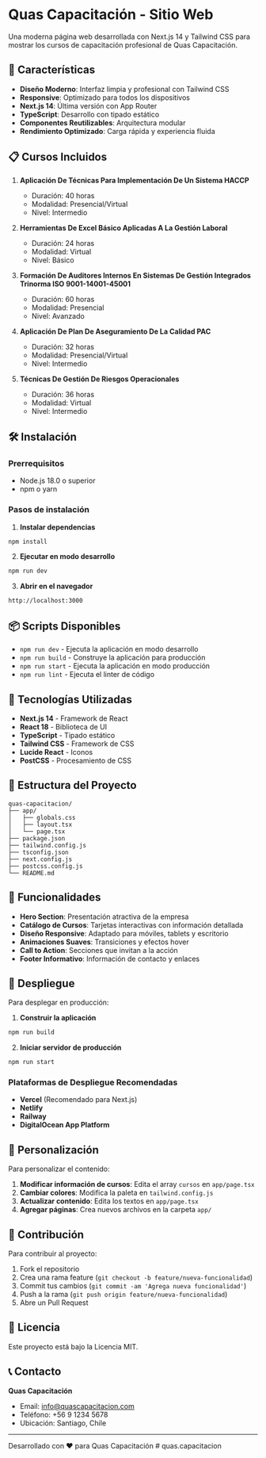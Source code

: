 # Quas Capacitación - Sitio Web

Una moderna página web desarrollada con Next.js 14 y Tailwind CSS para mostrar los cursos de capacitación profesional de Quas Capacitación.

## 🚀 Características

- **Diseño Moderno**: Interfaz limpia y profesional con Tailwind CSS
- **Responsive**: Optimizado para todos los dispositivos
- **Next.js 14**: Última versión con App Router
- **TypeScript**: Desarrollo con tipado estático
- **Componentes Reutilizables**: Arquitectura modular
- **Rendimiento Optimizado**: Carga rápida y experiencia fluida

## 📋 Cursos Incluidos

1. **Aplicación De Técnicas Para Implementación De Un Sistema HACCP**
   - Duración: 40 horas
   - Modalidad: Presencial/Virtual
   - Nivel: Intermedio

2. **Herramientas De Excel Básico Aplicadas A La Gestión Laboral**
   - Duración: 24 horas
   - Modalidad: Virtual
   - Nivel: Básico

3. **Formación De Auditores Internos En Sistemas De Gestión Integrados Trinorma ISO 9001-14001-45001**
   - Duración: 60 horas
   - Modalidad: Presencial
   - Nivel: Avanzado

4. **Aplicación De Plan De Aseguramiento De La Calidad PAC**
   - Duración: 32 horas
   - Modalidad: Presencial/Virtual
   - Nivel: Intermedio

5. **Técnicas De Gestión De Riesgos Operacionales**
   - Duración: 36 horas
   - Modalidad: Virtual
   - Nivel: Intermedio

## 🛠️ Instalación

### Prerrequisitos

- Node.js 18.0 o superior
- npm o yarn

### Pasos de instalación

1. **Instalar dependencias**
```bash
npm install
```

2. **Ejecutar en modo desarrollo**
```bash
npm run dev
```

3. **Abrir en el navegador**
```
http://localhost:3000
```

## 📦 Scripts Disponibles

- `npm run dev` - Ejecuta la aplicación en modo desarrollo
- `npm run build` - Construye la aplicación para producción
- `npm run start` - Ejecuta la aplicación en modo producción
- `npm run lint` - Ejecuta el linter de código

## 🎨 Tecnologías Utilizadas

- **Next.js 14** - Framework de React
- **React 18** - Biblioteca de UI
- **TypeScript** - Tipado estático
- **Tailwind CSS** - Framework de CSS
- **Lucide React** - Iconos
- **PostCSS** - Procesamiento de CSS

## 📁 Estructura del Proyecto

```
quas-capacitacion/
├── app/
│   ├── globals.css
│   ├── layout.tsx
│   └── page.tsx
├── package.json
├── tailwind.config.js
├── tsconfig.json
├── next.config.js
├── postcss.config.js
└── README.md
```

## 🎯 Funcionalidades

- **Hero Section**: Presentación atractiva de la empresa
- **Catálogo de Cursos**: Tarjetas interactivas con información detallada
- **Diseño Responsive**: Adaptado para móviles, tablets y escritorio
- **Animaciones Suaves**: Transiciones y efectos hover
- **Call to Action**: Secciones que invitan a la acción
- **Footer Informativo**: Información de contacto y enlaces

## 🚀 Despliegue

Para desplegar en producción:

1. **Construir la aplicación**
```bash
npm run build
```

2. **Iniciar servidor de producción**
```bash
npm run start
```

### Plataformas de Despliegue Recomendadas

- **Vercel** (Recomendado para Next.js)
- **Netlify**
- **Railway**
- **DigitalOcean App Platform**

## 📝 Personalización

Para personalizar el contenido:

1. **Modificar información de cursos**: Edita el array `cursos` en `app/page.tsx`
2. **Cambiar colores**: Modifica la paleta en `tailwind.config.js`
3. **Actualizar contenido**: Edita los textos en `app/page.tsx`
4. **Agregar páginas**: Crea nuevos archivos en la carpeta `app/`

## 🤝 Contribución

Para contribuir al proyecto:

1. Fork el repositorio
2. Crea una rama feature (`git checkout -b feature/nueva-funcionalidad`)
3. Commit tus cambios (`git commit -am 'Agrega nueva funcionalidad'`)
4. Push a la rama (`git push origin feature/nueva-funcionalidad`)
5. Abre un Pull Request

## 📄 Licencia

Este proyecto está bajo la Licencia MIT.

## 📞 Contacto

**Quas Capacitación**
- Email: info@quascapacitacion.com
- Teléfono: +56 9 1234 5678
- Ubicación: Santiago, Chile

---

Desarrollado con ❤️ para Quas Capacitación # quas.capacitacion
